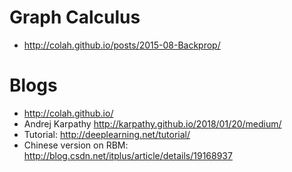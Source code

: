 # Graph Calculus
* http://colah.github.io/posts/2015-08-Backprop/

# Blogs
* http://colah.github.io/
* Andrej Karpathy http://karpathy.github.io/2018/01/20/medium/
* Tutorial: http://deeplearning.net/tutorial/
* Chinese version on RBM: http://blog.csdn.net/itplus/article/details/19168937
